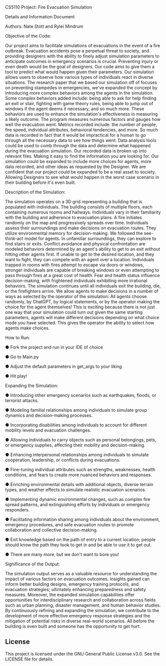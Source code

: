 CS5110 Project: Fire Evacuation Simulation 

Details and Information Document

Authors: Nate Stott and Rylei Mindrum



Objective of the Code:

Our project aims to facilitate simulations of evacuations in the event of a fire outbreak.
Evacuation accidents pose a perpetual threat to society, and providing designers with the ability
to finely adjust simulation parameters to anticipate outcomes in emergency scenarios is crucial.
Preventing injury or even death would be the goal of designers. Our code aims to give them a
tool to predict what would happen given their parameters. Our simulation allows users to observe
how various types of individuals react in diverse situations. The research paper that we based our
simulation off of focuses on preventing stampedes in emergencies, we've expanded the concept
by introducing more complex behaviors among the agents in the simulation. Some complex
behaviors added include: being able to ask for help finding an exit or stair, fighting with game
theory rules, being able to jump out of windows if the agent deems it necessary, and so much
more. These behaviors are used to enhance the simulation's effectiveness in measuring a likely
outcome. The program measures numerous factors and gauges how well the evacuation went.
Metrics recorded include: the number of people, fire speed, individual attributes, behavioral
tendencies, and more. So much data is recorded in fact that it would be impractical for a human
to go through all the necessary data to see how things went. Data analysis tools could be used to
comb through the data and determine what happened during the evacuation simulation. Our
recorded data is broken up into relevant files. Making it easy to find the information you are
looking for. Our simulation could be expanded to include more choices for agents, more data
recorded, and other ideas as requested by the Designer. We are confident that our project could
be expanded to be a real asset to society. Allowing Designers to see what would happen in the
worst case scenario in their building before it's even built.


Description of the Simulation:

The simulation operates on a 3D grid representing a building that is populated with
individuals. The building consists of multiple floors, each containing numerous rooms and
hallways. Individuals vary in their familiarity with the building and adherence to evacuation
plans. A fire initiates randomly on the map and progressively spreads over time. Individuals
assess their surroundings and make decisions on evacuation routes. They utilize environmental
memory for decision-making. We followed the see-think-act model for agents. In unfamiliar
surroundings, they can explore to find stairs or exits. Conflict avoidance and physical
confrontation are modeled behaviors determined by an agent's ability to get to an exit without
hitting other agents first. If unable to get to the desired location, and they want to fight, they can
compete with an agent over a location. Individuals trapped in rooms with fires attempt to escape
via doors or windows, stronger individuals are capable of breaking windows or even attempting
to pass through fires at a great cost of health. Fear and health status influence decision-making,
with frightened individuals exhibiting more irrational behaviors. The simulation continues until
all individuals exit the building, die, or the firefighters arrive.
We allow agents to make decisions in a number of ways as selected by the operator of the
simulation: All agents choose randomly, by ChatGPT, by logical statements, or by the operator
making the choice for the agent themselves! This is exciting because there is not just one way
that your simulation could turn out given the same starting parameters, agents will make different
decisions depending on what choice mode you have selected. This gives the operator the ability
to select how agents make choices.


How to Run:

● Fork the project and run in your IDE of choice

● Go to Main.py

● Adjust the default parameters in get_args to your liking

● Hit play!


Expanding the Simulation:
 
 ● Introducing other emergency scenarios such as earthquakes, floods, or terrorist attacks.
 
 ● Modeling familial relationships among individuals to simulate group dynamics and decision-making processes.
 
 ● Incorporating disabilities among individuals to account for different mobility levels and evacuation challenges.
 
 ● Allowing individuals to carry objects such as personal belongings, pets, or emergency supplies, affecting their mobility and decision-making.
 
 ● Enhancing interpersonal relationships among individuals to simulate cooperation, leadership, or conflicts during evacuations.
 
 ● Fine-tuning individual attributes such as strengths, weaknesses, health conditions, and fears to create more nuanced behaviors and responses.
 
 ● Enriching environmental details with additional objects, diverse terrain types, and weather effects to simulate realistic evacuation scenarios.
 
 ● Implementing dynamic environmental changes, such as complex fire spread patterns, and extinguishing efforts by individuals or emergency responders.
 
 ● Facilitating information sharing among individuals about the environment, emergency procedures, and safe evacuation routes to promote collaboration and collective decision-making.
 
 ● Exit knowledge based on the path of entry to a current location; people should know the path they took to get in and be able to use it to get out.
 
 ● There are many more, but we don't want to bore you!


Significance of the Output:

The simulation output serves as a valuable resource for understanding the impact of
various factors on evacuation outcomes. Insights gained can inform better building designs,
emergency training protocols, and evacuation strategies; ultimately enhancing preparedness and
safety measures. Moreover, the expanded simulation capabilities offer opportunities for
interdisciplinary research and collaboration across fields such as urban planning, disaster
management, and human behavior studies. By continuously refining and expanding the
simulation, we contribute to the development of more effective emergency response strategies
and the mitigation of potential risks in diverse real-world scenarios. All before the building is
even built and someone has the opportunity to get hurt.

## License

This project is licensed under the GNU General Public License v3.0. See the LICENSE file for details.
